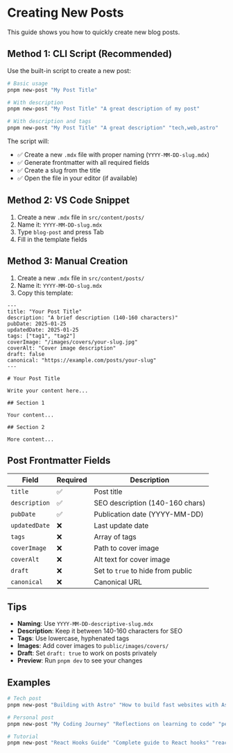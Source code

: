 # Creating New Posts

This guide shows you how to quickly create new blog posts.

## Method 1: CLI Script (Recommended)

Use the built-in script to create a new post:

```bash
# Basic usage
pnpm new-post "My Post Title"

# With description
pnpm new-post "My Post Title" "A great description of my post"

# With description and tags
pnpm new-post "My Post Title" "A great description" "tech,web,astro"
```

The script will:
- ✅ Create a new `.mdx` file with proper naming (`YYYY-MM-DD-slug.mdx`)
- ✅ Generate frontmatter with all required fields
- ✅ Create a slug from the title
- ✅ Open the file in your editor (if available)

## Method 2: VS Code Snippet

1. Create a new `.mdx` file in `src/content/posts/`
2. Name it: `YYYY-MM-DD-slug.mdx`
3. Type `blog-post` and press Tab
4. Fill in the template fields

## Method 3: Manual Creation

1. Create a new `.mdx` file in `src/content/posts/`
2. Name it: `YYYY-MM-DD-slug.mdx`
3. Copy this template:

```mdx
---
title: "Your Post Title"
description: "A brief description (140-160 characters)"
pubDate: 2025-01-25
updatedDate: 2025-01-25
tags: ["tag1", "tag2"]
coverImage: "/images/covers/your-slug.jpg"
coverAlt: "Cover image description"
draft: false
canonical: "https://example.com/posts/your-slug"
---

# Your Post Title

Write your content here...

## Section 1

Your content...

## Section 2

More content...
```

## Post Frontmatter Fields

| Field | Required | Description |
|-------|----------|-------------|
| `title` | ✅ | Post title |
| `description` | ✅ | SEO description (140-160 chars) |
| `pubDate` | ✅ | Publication date (YYYY-MM-DD) |
| `updatedDate` | ❌ | Last update date |
| `tags` | ❌ | Array of tags |
| `coverImage` | ❌ | Path to cover image |
| `coverAlt` | ❌ | Alt text for cover image |
| `draft` | ❌ | Set to `true` to hide from public |
| `canonical` | ❌ | Canonical URL |

## Tips

- **Naming**: Use `YYYY-MM-DD-descriptive-slug.mdx`
- **Description**: Keep it between 140-160 characters for SEO
- **Tags**: Use lowercase, hyphenated tags
- **Images**: Add cover images to `public/images/covers/`
- **Draft**: Set `draft: true` to work on posts privately
- **Preview**: Run `pnpm dev` to see your changes

## Examples

```bash
# Tech post
pnpm new-post "Building with Astro" "How to build fast websites with Astro" "astro,web,tech"

# Personal post  
pnpm new-post "My Coding Journey" "Reflections on learning to code" "personal,career"

# Tutorial
pnpm new-post "React Hooks Guide" "Complete guide to React hooks" "react,javascript,tutorial"
```

